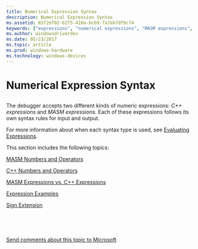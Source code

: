 ```yaml
---
title: Numerical Expression Syntax
description: Numerical Expression Syntax
ms.assetid: 65f2df02-62f5-410a-bcb9-7a7eb7df9c74
keywords: ["expressions", "numerical expressions", "MASM expressions", "C++ expressions", "syntax rules for commands, numerical expressions", "syntax rules for commands, MASM expressions", "syntax rules for commands, C++ expressions"]
ms.author: windowsdriverdev
ms.date: 05/23/2017
ms.topic: article
ms.prod: windows-hardware
ms.technology: windows-devices
---
```


# Numerical Expression Syntax


## <span id="ddk_numerical_expression_syntax_dbg"></span><span id="DDK_NUMERICAL_EXPRESSION_SYNTAX_DBG"></span>


The debugger accepts two different kinds of numeric expressions: *C++ expressions* and *MASM expressions*. Each of these expressions follows its own syntax rules for input and output.

For more information about when each syntax type is used, see [Evaluating Expressions](evaluating-expressions.md).

This section includes the following topics:

[MASM Numbers and Operators](masm-numbers-and-operators.md)

[C++ Numbers and Operators](c---numbers-and-operators.md)

[MASM Expressions vs. C++ Expressions](masm-expressions-vs--c---expressions.md)

[Expression Examples](expression-examples.md)

[Sign Extension](sign-extension.md)

 

 

[Send comments about this topic to Microsoft](mailto:wsddocfb@microsoft.com?subject=Documentation%20feedback%20[debugger\debugger]:%20Numerical%20Expression%20Syntax%20%20RELEASE:%20%285/15/2017%29&body=%0A%0APRIVACY%20STATEMENT%0A%0AWe%20use%20your%20feedback%20to%20improve%20the%20documentation.%20We%20don't%20use%20your%20email%20address%20for%20any%20other%20purpose,%20and%20we'll%20remove%20your%20email%20address%20from%20our%20system%20after%20the%20issue%20that%20you're%20reporting%20is%20fixed.%20While%20we're%20working%20to%20fix%20this%20issue,%20we%20might%20send%20you%20an%20email%20message%20to%20ask%20for%20more%20info.%20Later,%20we%20might%20also%20send%20you%20an%20email%20message%20to%20let%20you%20know%20that%20we've%20addressed%20your%20feedback.%0A%0AFor%20more%20info%20about%20Microsoft's%20privacy%20policy,%20see%20http://privacy.microsoft.com/default.aspx. "Send comments about this topic to Microsoft")




